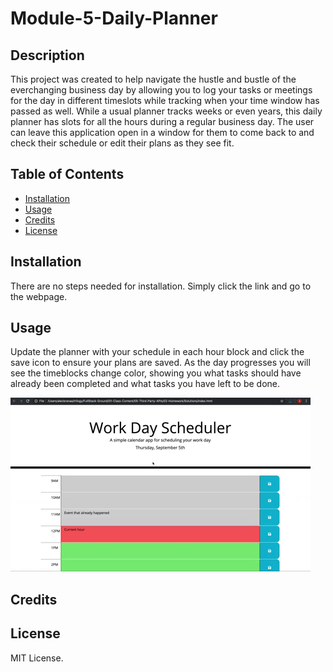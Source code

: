 # Module-5-Daily-Planner

## Description

This project was created to help navigate the hustle and bustle of the everchanging business day by allowing you to log your tasks or meetings for the day in different timeslots while tracking when your time window has passed as well. While a usual planner tracks weeks or even years, this daily planner has slots for all the hours during a regular business day. The user can leave this application open in a window for them to come back to and check their schedule or edit their plans as they see fit.


## Table of Contents

- [Installation](#installation)
- [Usage](#usage)
- [Credits](#credits)
- [License](#license)

## Installation

There are no steps needed for installation. Simply click the link and go to the webpage.

## Usage

Update the planner with your schedule in each hour block and click the save icon to ensure your plans are saved. As the day progresses you will see the timeblocks change color, showing you what tasks should have already been completed and what tasks you have left to be done.

![portfolio demo](Assets/05-third-party-apis-homework-demo.gif)

## Credits

## License

MIT License.